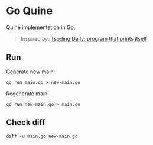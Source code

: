 # Go Quine

[Quine](https://en.wikipedia.org/wiki/Quine_(computing)) implementetion in Go.

> Inspired by: [Tsoding Daily: program that prints itself](https://youtu.be/GhYjEgRZjR8)

## Run

Generate new main:

```shell
go run main.go > new-main.go
```

Regenerate main:

```shell
go run new-main.go > main.go
```

## Check diff

```shell
diff -u main.go new-main.go
```



